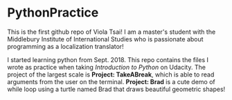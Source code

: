 # PythonPractice

This is the first github repo of Viola Tsai! I am a master's student with the Middlebury Institute of International Studies who is passionate about programming as a localization translator!

I started learning python from Sept. 2018. This repo contains the files I wrote as practice when taking _Introduction to Python_ on Udacity. The project of the largest scale is __Project: TakeABreak__, which is able to read arguments from the user on the terminal. __Project: Brad__ is a cute demo of while loop using a turtle named Brad that draws beautiful geometric shapes!
